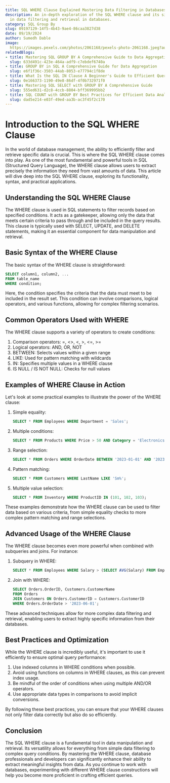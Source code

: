 ```yaml
---
title: SQL WHERE Clause Explained Mastering Data Filtering in Databases
description: An in-depth exploration of the SQL WHERE clause and its significance
  in data filtering and retrieval in databases.
category: SQL Group By
slug: 09197129-14f5-4b43-9ae4-86caa3827d38
date: 09/19/2024
author: Sumedh Dable
image: 
  https://images.pexels.com/photos/2061168/pexels-photo-2061168.jpeg?auto=compress&cs=tinysrgb&w=600
relatedBlogs:
- title: Mastering SQL GROUP BY A Comprehensive Guide to Data Aggregation
  slug: 633d491c-423e-464a-adf9-c7ebdef6740a
- title: GROUP BY in SQL A Comprehensive Guide for Data Aggregation
  slug: e6f1f36c-3503-44ab-8053-e77794c1f8de
- title: What Is the SQL IN Clause A Beginner's Guide to Efficient Querying
  slug: 0e166373-1190-49e8-86df-4f0b732971f0
- title: Mastering SQL SELECT with GROUP BY A Comprehensive Guide
  slug: 555ed631-d2c8-4ccb-8804-bff369995bb2
- title: SQL COUNT with GROUP BY Best Practices for Efficient Data Analysis
  slug: dad5e214-e03f-49ed-aa3b-ac3f45f2c170
---
```


# Introduction to the SQL WHERE Clause

In the world of database management, the ability to efficiently filter and retrieve specific data is crucial. This is where the SQL WHERE clause comes into play. As one of the most fundamental and powerful tools in SQL (Structured Query Language), the WHERE clause allows users to extract precisely the information they need from vast amounts of data. This article will dive deep into the SQL WHERE clause, exploring its functionality, syntax, and practical applications.

## Understanding the SQL WHERE Clause

The WHERE clause is used in SQL statements to filter records based on specified conditions. It acts as a gatekeeper, allowing only the data that meets certain criteria to pass through and be included in the query results. This clause is typically used with SELECT, UPDATE, and DELETE statements, making it an essential component for data manipulation and retrieval.

## Basic Syntax of the WHERE Clause

The basic syntax of the WHERE clause is straightforward:

```sql
SELECT column1, column2, ...
FROM table_name
WHERE condition;
```

Here, the condition specifies the criteria that the data must meet to be included in the result set. This condition can involve comparisons, logical operators, and various functions, allowing for complex filtering scenarios.

## Common Operators Used with WHERE

The WHERE clause supports a variety of operators to create conditions:

1. Comparison operators: =, <>, <, >, <=, >=
2. Logical operators: AND, OR, NOT
3. BETWEEN: Selects values within a given range
4. LIKE: Used for pattern matching with wildcards
5. IN: Specifies multiple values in a WHERE clause
6. IS NULL / IS NOT NULL: Checks for null values

## Examples of WHERE Clause in Action

Let's look at some practical examples to illustrate the power of the WHERE clause:

1. Simple equality: 
   ```sql
   SELECT * FROM Employees WHERE Department = 'Sales';
   ```

2. Multiple conditions:
   ```sql
   SELECT * FROM Products WHERE Price > 50 AND Category = 'Electronics';
   ```

3. Range selection:
   ```sql
   SELECT * FROM Orders WHERE OrderDate BETWEEN '2023-01-01' AND '2023-12-31';
   ```

4. Pattern matching:
   ```sql
   SELECT * FROM Customers WHERE LastName LIKE 'Sm%';
   ```

5. Multiple value selection:
   ```sql
   SELECT * FROM Inventory WHERE ProductID IN (101, 102, 103);
   ```

These examples demonstrate how the WHERE clause can be used to filter data based on various criteria, from simple equality checks to more complex pattern matching and range selections.

## Advanced Usage of the WHERE Clause

The WHERE clause becomes even more powerful when combined with subqueries and joins. For instance:

1. Subquery in WHERE:
   ```sql
   SELECT * FROM Employees WHERE Salary > (SELECT AVG(Salary) FROM Employees);
   ```

2. Join with WHERE:
   ```sql
   SELECT Orders.OrderID, Customers.CustomerName
   FROM Orders
   JOIN Customers ON Orders.CustomerID = Customers.CustomerID
   WHERE Orders.OrderDate > '2023-06-01';
   ```

These advanced techniques allow for more complex data filtering and retrieval, enabling users to extract highly specific information from their databases.

## Best Practices and Optimization

While the WHERE clause is incredibly useful, it's important to use it efficiently to ensure optimal query performance:

1. Use indexed columns in WHERE conditions when possible.
2. Avoid using functions on columns in WHERE clauses, as this can prevent index usage.
3. Be mindful of the order of conditions when using multiple AND/OR operators.
4. Use appropriate data types in comparisons to avoid implicit conversions.

By following these best practices, you can ensure that your WHERE clauses not only filter data correctly but also do so efficiently.

## Conclusion

The SQL WHERE clause is a fundamental tool in data manipulation and retrieval. Its versatility allows for everything from simple data filtering to complex query conditions. By mastering the WHERE clause, database professionals and developers can significantly enhance their ability to extract meaningful insights from data. As you continue to work with databases, experimenting with different WHERE clause constructions will help you become more proficient in crafting efficient queries.
